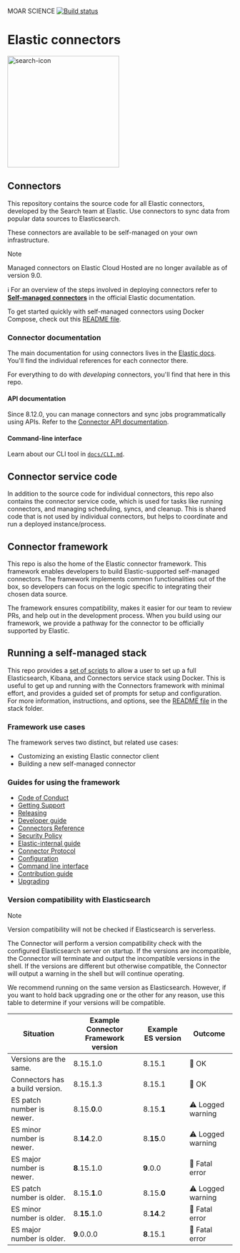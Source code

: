 MOAR SCIENCE
[![Build status](https://badge.buildkite.com/a1319036cb613e63515320f44b187cd233771715c811d3dc7a.svg?branch=main)](https://buildkite.com/elastic/connectors)
# Elastic connectors

<img width="250" alt="search-icon" src="https://github.com/elastic/connectors/assets/32779855/2f594d89-7369-4c49-994a-1d67eefce436">

## Connectors

This repository contains the source code for all Elastic connectors, developed by the Search team at Elastic.
Use connectors to sync data from popular data sources to Elasticsearch.

These connectors are available to be self-managed on your own infrastructure.

> [!NOTE]  
> Managed connectors on Elastic Cloud Hosted are no longer available as of version 9.0.

ℹ️ For an overview of the steps involved in deploying connectors refer to [**Self-managed connectors**](https://www.elastic.co/guide/en/elasticsearch/reference/current/es-build-connector.html) in the official Elastic documentation.

To get started quickly with self-managed connectors using Docker Compose, check out this [README file](./scripts/stack/README.md).

### Connector documentation

The main documentation for using connectors lives in the [Elastic docs](https://www.elastic.co/guide/en/elasticsearch/reference/current/es-connectors.html).
You'll find the individual references for each connector there.

For everything to do with _developing_ connectors, you'll find that here in this repo.

#### API documentation

Since 8.12.0, you can manage connectors and sync jobs programmatically using APIs.
Refer to the [Connector API documentation](https://www.elastic.co/docs/api/doc/elasticsearch/v8/group/endpoint-connector).

#### Command-line interface

Learn about our CLI tool in [`docs/CLI.md`](./docs/CLI.md).

## Connector service code

In addition to the source code for individual connectors, this repo also contains the connector service code, which is used for tasks like running connectors, and managing scheduling, syncs, and cleanup.
This is shared code that is not used by individual connectors, but helps to coordinate and run a deployed instance/process.

## Connector framework

This repo is also the home of the Elastic connector framework. This framework enables developers to build Elastic-supported self-managed connectors.
The framework implements common functionalities out of the box, so developers can focus on the logic specific to integrating their chosen data source.

The framework ensures compatibility, makes it easier for our team to review PRs, and help out in the development process. When you build using our framework, we provide a pathway for the connector to be officially supported by Elastic.

## Running a self-managed stack

This repo provides a [set of scripts](./scripts/stack) to allow a user to set up a full Elasticsearch, Kibana, and Connectors service stack using Docker.
This is useful to get up and running with the Connectors framework with minimal effort, and provides a guided set of prompts for setup and configuration.
For more information, instructions, and options, see the [README file](./scripts/stack/README.md) in the stack folder.

### Framework use cases

The framework serves two distinct, but related use cases:

- Customizing an existing Elastic connector client
- Building a new self-managed connector

### Guides for using the framework

- [Code of Conduct](https://www.elastic.co/community/codeofconduct)
- [Getting Support](docs/SUPPORT.md)
- [Releasing](docs/RELEASING.md)
- [Developer guide](docs/DEVELOPING.md)
- [Connectors Reference](docs/REFERENCE.md)
- [Security Policy](docs/SECURITY.md)
- [Elastic-internal guide](docs/INTERNAL.md)
- [Connector Protocol](docs/CONNECTOR_PROTOCOL.md)
- [Configuration](docs/CONFIG.md)
- [Command line interface](docs/CLI.md)
- [Contribution guide](docs/CONTRIBUTING.md)
- [Upgrading](docs/UPGRADING.md)

### Version compatibility with Elasticsearch

> [!NOTE]
> Version compatibility will not be checked if Elasticsearch is serverless.

The Connector will perform a version compatibility check with the configured Elasticsearch server on startup.
If the versions are incompatible, the Connector will terminate and output the incompatible versions in the shell.
If the versions are different but otherwise compatible, the Connector will output a warning in the shell but will continue operating.

We recommend running on the same version as Elasticsearch.
However, if you want to hold back upgrading one or the other for any reason, use this table to determine if your versions will be compatible.

| Situation                       | Example Connector Framework version | Example ES version | Outcome |
|---------------------------------|-------------------------------------|--------------------| ------- |
| Versions are the same.          | 8.15.1.0                            | 8.15.1             | 💚 OK      |
| Connectors has a build version. | 8.15.1.3                            | 8.15.1             | 💚 OK      |
| ES patch number is newer.       | 8.15.__0__.0                        | 8.15.__1__         | ⚠️ Logged warning      |
| ES minor number is newer.       | 8.__14__.2.0                        | 8.__15__.0         | ⚠️ Logged warning      |
| ES major number is newer.       | __8__.15.1.0                        | __9__.0.0          | 🚫 Fatal error      |
| ES patch number is older.       | 8.15.__1__.0                        | 8.15.__0__         | ⚠️ Logged warning      |
| ES minor number is older.       | 8.__15__.1.0                        | 8.__14__.2         | 🚫 Fatal error      |
| ES major number is older.       | __9__.0.0.0                         | __8__.15.1         | 🚫 Fatal error      |
